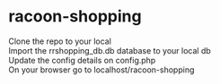 # racoon-shopping

Clone the repo to your local<br/>
Import the rrshopping_db.db database to your local db<br/>
Update the config details on config.php<br/>
On your browser go to localhost/racoon-shopping
